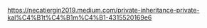 https://necatiergin2019.medium.com/private-inheritance-private-kal%C4%B1t%C4%B1m%C4%B1-4315520169e6
